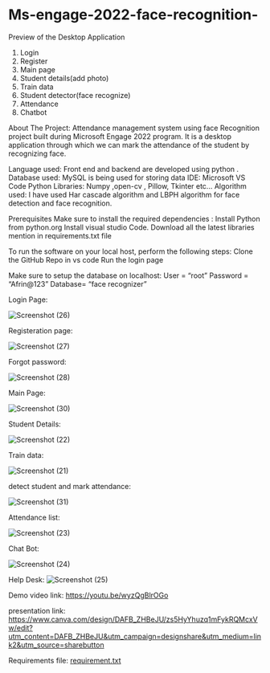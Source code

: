 # Ms-engage-2022-face-recognition-
Preview of the Desktop Application
1.	Login
2.	Register
3.	Main page
4.	Student details(add photo)
5.	Train data
6.	Student detector(face recognize)
7.	Attendance
8.	Chatbot

About The Project:
Attendance management system using face Recognition project built during Microsoft Engage 2022 program.
It is a desktop application through which we can mark the attendance of the student by recognizing face.

Language used:
Front end and backend are developed using python .
Database used:
MySQL is being used for storing data
IDE:
Microsoft VS Code
Python Libraries:
Numpy  ,open-cv , Pillow, Tkinter etc...
Algorithm used:
I have used Har cascade algorithm and LBPH algorithm for face detection and face recognition.

Prerequisites
Make sure to install the required dependencies :
Install Python from python.org 
Install visual studio Code.
Download all the latest libraries mention in requirements.txt file

To run the software on your local host, perform the following steps:
Clone the GitHub Repo in vs code
Run the login page 

Make sure to setup the database on localhost:
User = “root”
Password = “Afrin@123”
Database= “face recognizer”

Login Page:

![Screenshot (26)](https://user-images.githubusercontent.com/95588187/170879056-fb00e270-80b0-43c2-8d72-8bc45d01c47d.png)

Registeration page:

![Screenshot (27)](https://user-images.githubusercontent.com/95588187/170879474-7c3cc4dc-197c-4ebf-8adb-a3559150af13.png)

Forgot password:

![Screenshot (28)](https://user-images.githubusercontent.com/95588187/170879515-d81e6b9a-2006-40cc-8307-e940e634b219.png)

Main Page:

![Screenshot (30)](https://user-images.githubusercontent.com/95588187/170879743-59294a54-0ead-4750-a79b-7a680f4c3580.png)

Student Details:

![Screenshot (22)](https://user-images.githubusercontent.com/95588187/170879131-587375ac-1af2-44f9-9aa8-e88a7edae1c5.png)

Train data:

![Screenshot (21)](https://user-images.githubusercontent.com/95588187/170879135-d0f16f08-0633-4bce-8033-851d04ce65e4.png)

detect student and mark attendance:

![Screenshot (31)](https://user-images.githubusercontent.com/95588187/170880227-51909056-99e3-4373-950d-f11e20ea8503.png)

Attendance list:

![Screenshot (23)](https://user-images.githubusercontent.com/95588187/170879109-e4e7fe50-ea84-40fd-9aea-de619cb49f1c.png)

Chat Bot:

![Screenshot (24)](https://user-images.githubusercontent.com/95588187/170879401-b5d2ea9e-4e62-4179-a2b0-4fe321840a8f.png)

Help Desk:
![Screenshot (25)](https://user-images.githubusercontent.com/95588187/170879088-a09982b6-475d-445c-baac-3861933e6c43.png)



Demo video link:
https://youtu.be/wyzQgBlrOGo

presentation link:
https://www.canva.com/design/DAFB_ZHBeJU/zs5HyYhuzq1mFykRQMcxVw/edit?utm_content=DAFB_ZHBeJU&utm_campaign=designshare&utm_medium=link2&utm_source=sharebutton

Requirements file:
[requirement.txt](https://github.com/Shahin2003/Ms-engage-2022-face-recognition-/files/8793739/requirement.txt)
